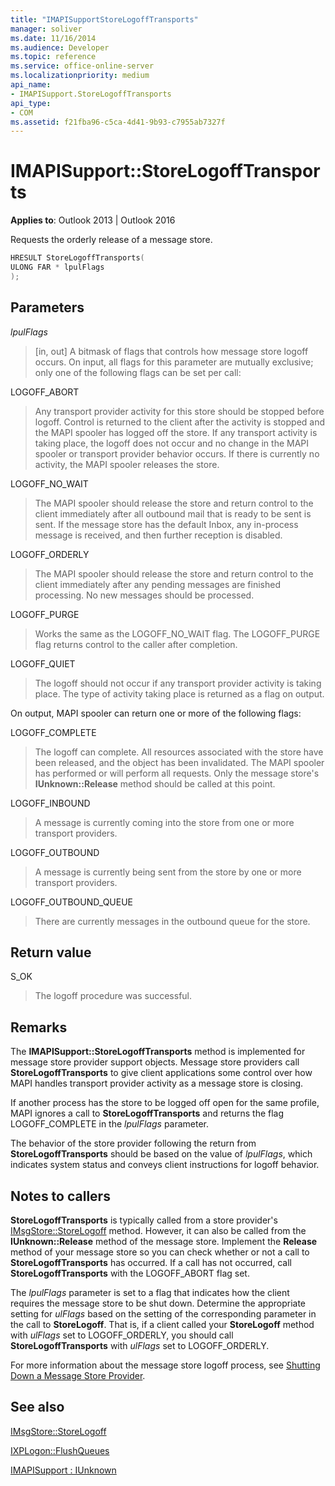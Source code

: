 ```yaml
---
title: "IMAPISupportStoreLogoffTransports" 
manager: soliver
ms.date: 11/16/2014
ms.audience: Developer
ms.topic: reference
ms.service: office-online-server
ms.localizationpriority: medium
api_name:
- IMAPISupport.StoreLogoffTransports
api_type:
- COM
ms.assetid: f21fba96-c5ca-4d41-9b93-c7955ab7327f
---
```


# IMAPISupport::StoreLogoffTransports
 
  
**Applies to**: Outlook 2013 | Outlook 2016 
  
Requests the orderly release of a message store.
  
```cpp
HRESULT StoreLogoffTransports(
ULONG FAR * lpulFlags
);
```

## Parameters

 _lpulFlags_
  
> [in, out] A bitmask of flags that controls how message store logoff occurs. On input, all flags for this parameter are mutually exclusive; only one of the following flags can be set per call:
    
LOGOFF_ABORT 
  
> Any transport provider activity for this store should be stopped before logoff. Control is returned to the client after the activity is stopped and the MAPI spooler has logged off the store. If any transport activity is taking place, the logoff does not occur and no change in the MAPI spooler or transport provider behavior occurs. If there is currently no activity, the MAPI spooler releases the store. 
    
LOGOFF_NO_WAIT 
  
> The MAPI spooler should release the store and return control to the client immediately after all outbound mail that is ready to be sent is sent. If the message store has the default Inbox, any in-process message is received, and then further reception is disabled. 
    
LOGOFF_ORDERLY 
  
> The MAPI spooler should release the store and return control to the client immediately after any pending messages are finished processing. No new messages should be processed. 
    
LOGOFF_PURGE 
  
> Works the same as the LOGOFF_NO_WAIT flag. The LOGOFF_PURGE flag returns control to the caller after completion. 
    
LOGOFF_QUIET 
  
> The logoff should not occur if any transport provider activity is taking place. The type of activity taking place is returned as a flag on output.

On output, MAPI spooler can return one or more of the following flags:
    
LOGOFF_COMPLETE 
  
> The logoff can complete. All resources associated with the store have been released, and the object has been invalidated. The MAPI spooler has performed or will perform all requests. Only the message store's **IUnknown::Release** method should be called at this point. 
    
LOGOFF_INBOUND 
  
> A message is currently coming into the store from one or more transport providers. 
    
LOGOFF_OUTBOUND 
  
> A message is currently being sent from the store by one or more transport providers. 
    
LOGOFF_OUTBOUND_QUEUE 
  
> There are currently messages in the outbound queue for the store.
    
## Return value

S_OK 
  
> The logoff procedure was successful.
    
## Remarks

The **IMAPISupport::StoreLogoffTransports** method is implemented for message store provider support objects. Message store providers call **StoreLogoffTransports** to give client applications some control over how MAPI handles transport provider activity as a message store is closing. 
  
If another process has the store to be logged off open for the same profile, MAPI ignores a call to **StoreLogoffTransports** and returns the flag LOGOFF_COMPLETE in the _lpulFlags_ parameter. 
  
The behavior of the store provider following the return from **StoreLogoffTransports** should be based on the value of  _lpulFlags_, which indicates system status and conveys client instructions for logoff behavior. 
  
## Notes to callers

 **StoreLogoffTransports** is typically called from a store provider's [IMsgStore::StoreLogoff](imsgstore-storelogoff.md) method. However, it can also be called from the **IUnknown::Release** method of the message store. Implement the **Release** method of your message store so you can check whether or not a call to **StoreLogoffTransports** has occurred. If a call has not occurred, call **StoreLogoffTransports** with the LOGOFF_ABORT flag set. 
  
The  _lpulFlags_ parameter is set to a flag that indicates how the client requires the message store to be shut down. Determine the appropriate setting for  _ulFlags_ based on the setting of the corresponding parameter in the call to **StoreLogoff**. That is, if a client called your **StoreLogoff** method with  _ulFlags_ set to LOGOFF_ORDERLY, you should call **StoreLogoffTransports** with  _ulFlags_ set to LOGOFF_ORDERLY. 
  
For more information about the message store logoff process, see [Shutting Down a Message Store Provider](shutting-down-a-message-store-provider.md).
  
## See also



[IMsgStore::StoreLogoff](imsgstore-storelogoff.md)
  
[IXPLogon::FlushQueues](ixplogon-flushqueues.md)
  
[IMAPISupport : IUnknown](imapisupportiunknown.md)

